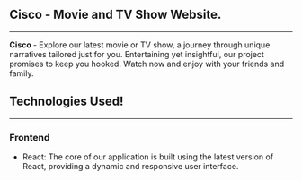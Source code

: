 <h2>Cisco - Movie and TV Show Website. </h2>
<hr>
<p> <b>Cisco </b> - Explore our latest movie or TV show, a journey through unique narratives tailored just for you. Entertaining yet insightful, our project promises to keep you hooked. Watch now and enjoy with your friends and family.</p>
<h2>  Technologies Used! </h2>
<hr>
<h3> Frontend </h3>
 <ul>
  <li>
   React: The core of our application is built using the latest version of React, providing a dynamic and responsive user interface.
  </li>
  
 </ul>
